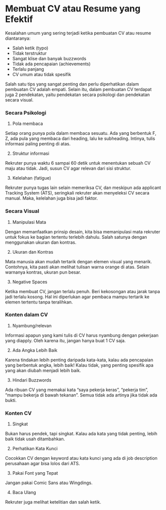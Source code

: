 # Membuat CV atau Resume yang Efektif

Kesalahan umum yang sering terjadi ketika pembuatan CV atau resume diantaranya:

- Salah ketik (typo)
- Tidak terstruktur
- Sangat klise dan banyak buzzwords
- Tidak ada pencapaian (achievements)
- Terlalu panjang
- CV umum atau tidak spesifik

Salah satu tips yang sangat penting dan perlu diperhatikan dalam pembuatan CV adalah empati. Selain itu, dalam pembuatan CV terdapat juga 2 pendekatan, yaitu pendekatan secara psikologi dan pendekatan secara visual.

### Secara Psikologi

1. Pola membaca

Setiap orang punya pola dalam membaca sesuatu. Ada yang berbentuk F, Z, ada pula yang membaca dari heading, lalu ke subheading. Intinya, tulis informasi paling penting di atas.

2. Struktur informasi

Rekruter punya waktu 6 sampai 60 detik untuk menentukan sebuah CV maju atau tidak. Jadi, susun CV agar relevan dari sisi struktur.

3. Kelelahan (fatigue)

Rekruter punya tugas lain selain memeriksa CV, dan meskipun ada applicant Tracking System (ATS), seringkali rekruter akan menyeleksi CV secara manual. Maka, kelelahan juga bisa jadi faktor.

### Secara Visual

1. Manipulasi Mata

Dengan memanfaatkan prinsip desain, kita bisa memanipulasi mata rekruter untuk fokus ke bagian tertentu terlebih dahulu. Salah satunya dengan menggunakan ukuran dan kontras.

2. Ukuran dan Kontras

Mata manusia akan mudah tertarik dengan elemen visual yang menarik. Contohnya, kita pasti akan melihat tulisan warna orange di atas. Selain warnanya kontras, ukuran pun besar.

3. Negative Spaces

Ketika membuat CV, jangan terlalu penuh. Beri kekosongan atau jarak tanpa jadi terlalu kosong. Hal ini diperlukan agar pembaca mampu tertarik ke elemen tertentu tanpa teralihkan.

### Konten dalam CV

1. Nyambung/relevan

Informasi apapun yang kami tulis di CV harus nyambung dengan pekerjaan yang diapply. Oleh karena itu, jangan hanya buat 1 CV saja.

2. Ada Angka Lebih Baik

Karena tindakan lebih penting daripada kata-kata, kalau ada pencapaian yang berbentuk angka, lebih baik! Kalau tidak, yang penting spesifik apa yang akan diubah menjadi lebih baik.

3. Hindari Buzzwords

Ada ribuan CV yang memakai kata “saya pekerja keras”, “pekerja tim”, “mampu bekerja di bawah tekanan”. Semua tidak ada artinya jika tidak ada bukti.

### Konten CV

1. Singkat

Bukan harus pendek, tapi singkat. Kalau ada kata yang tidak penting, lebih baik tidak usah ditambahkan.

2. Perhatikan Kata Kunci

Cocokkan CV dengan keyword atau kata kunci yang ada di job description perusahaan agar bisa lolos dari ATS.

3. Pakai Font yang Tepat

Jangan pakai Comic Sans atau Wingdings.

4. Baca Ulang

Rekruter juga melihat ketelitian dan salah ketik.
